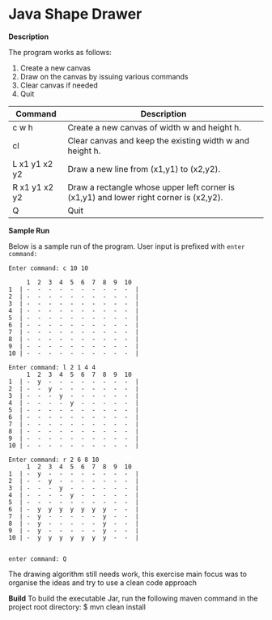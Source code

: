 # Java Shape Drawer

__Description__

The program works as follows:
 1. Create a new canvas
 2. Draw on the canvas by issuing various commands
 3. Clear canvas if needed
 4. Quit


|Command 		|Description|
|----|----|
|c w h          | Create a new canvas of width w and height h.|
|cl           	| Clear canvas and keep the existing width w and height h.|
|L x1 y1 x2 y2  | Draw a new line from (x1,y1) to (x2,y2).
|R x1 y1 x2 y2  | Draw a rectangle whose upper left corner is (x1,y1) and lower right corner is (x2,y2).|
|Q              | Quit|

__Sample Run__

Below is a sample run of the program. User input is prefixed with `enter command: `
````text
Enter command: c 10 10

     1  2  3  4  5  6  7  8  9  10 
1  | -  -  -  -  -  -  -  -  -  -  |
2  | -  -  -  -  -  -  -  -  -  -  |
3  | -  -  -  -  -  -  -  -  -  -  |
4  | -  -  -  -  -  -  -  -  -  -  |
5  | -  -  -  -  -  -  -  -  -  -  |
6  | -  -  -  -  -  -  -  -  -  -  |
7  | -  -  -  -  -  -  -  -  -  -  |
8  | -  -  -  -  -  -  -  -  -  -  |
9  | -  -  -  -  -  -  -  -  -  -  |
10 | -  -  -  -  -  -  -  -  -  -  |

Enter command: l 2 1 4 4
     1  2  3  4  5  6  7  8  9  10 
1  | -  y  -  -  -  -  -  -  -  -  |
2  | -  -  y  -  -  -  -  -  -  -  |
3  | -  -  -  y  -  -  -  -  -  -  |
4  | -  -  -  -  y  -  -  -  -  -  |
5  | -  -  -  -  -  -  -  -  -  -  |
6  | -  -  -  -  -  -  -  -  -  -  |
7  | -  -  -  -  -  -  -  -  -  -  |
8  | -  -  -  -  -  -  -  -  -  -  |
9  | -  -  -  -  -  -  -  -  -  -  |
10 | -  -  -  -  -  -  -  -  -  -  |

Enter command: r 2 6 8 10
     1  2  3  4  5  6  7  8  9  10 
1  | -  y  -  -  -  -  -  -  -  -  |
2  | -  -  y  -  -  -  -  -  -  -  |
3  | -  -  -  y  -  -  -  -  -  -  |
4  | -  -  -  -  y  -  -  -  -  -  |
5  | -  -  -  -  -  -  -  -  -  -  |
6  | -  y  y  y  y  y  y  y  -  -  |
7  | -  y  -  -  -  -  -  y  -  -  |
8  | -  y  -  -  -  -  -  y  -  -  |
9  | -  y  -  -  -  -  -  y  -  -  |
10 | -  y  y  y  y  y  y  y  -  -  |
     

enter command: Q
````

The drawing algorithm still needs work, this exercise main focus was to organise the ideas and try to use a clean code approach  

__Build__
To build the executable Jar, run the following maven command in the project root directory:
$ mvn clean install



